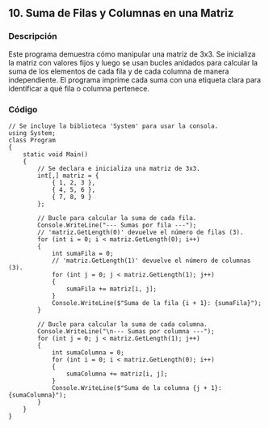 ## **10. Suma de Filas y Columnas en una Matriz**
### Descripción

Este programa demuestra cómo manipular una matriz de 3x3. Se inicializa la matriz con valores fijos y luego se usan bucles anidados para calcular la suma de los elementos de cada fila y de cada columna de manera independiente. El programa imprime cada suma con una etiqueta clara para identificar a qué fila o columna pertenece.
### Código
```
// Se incluye la biblioteca 'System' para usar la consola.
using System;
class Program
{
    static void Main()
    {
        // Se declara e inicializa una matriz de 3x3.
        int[,] matriz = {
            { 1, 2, 3 },
            { 4, 5, 6 },
            { 7, 8, 9 }
        };

        // Bucle para calcular la suma de cada fila.
        Console.WriteLine("--- Sumas por fila ---");
        // 'matriz.GetLength(0)' devuelve el número de filas (3).
        for (int i = 0; i < matriz.GetLength(0); i++)
        {
            int sumaFila = 0;
            // 'matriz.GetLength(1)' devuelve el número de columnas (3).
            for (int j = 0; j < matriz.GetLength(1); j++)
            {
                sumaFila += matriz[i, j];
            }
            Console.WriteLine($"Suma de la fila {i + 1}: {sumaFila}");
        }

        // Bucle para calcular la suma de cada columna.
        Console.WriteLine("\n--- Sumas por columna ---");
        for (int j = 0; j < matriz.GetLength(1); j++)
        {
            int sumaColumna = 0;
            for (int i = 0; i < matriz.GetLength(0); i++)
            {
                sumaColumna += matriz[i, j];
            }
            Console.WriteLine($"Suma de la columna {j + 1}: {sumaColumna}");
        }
    }
}
``` 
